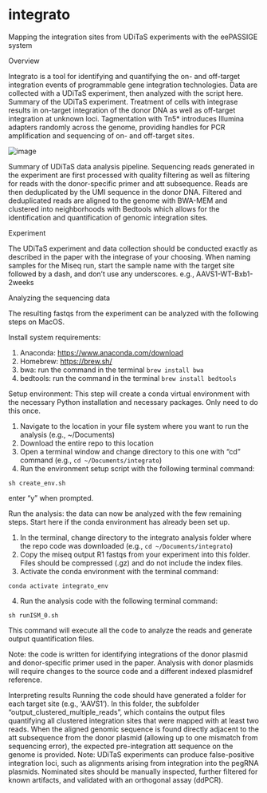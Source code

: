 # integrato
Mapping the integration sites from UDiTaS experiments with the eePASSIGE system

Overview

Integrato is a tool for identifying and quantifying the on- and off-target integration events of programmable gene integration technologies. Data are collected with a UDiTaS experiment, then analyzed with the script here.  
Summary of the UDiTaS experiment. Treatment of cells with integrase results in on-target integration of the donor DNA as well as off-target integration at unknown loci. Tagmentation with Tn5* introduces Illumina adapters randomly across the genome, providing handles for PCR amplification and sequencing of on- and off-target sites. 

![image](https://github.com/Nicholas-Krasnow/integrato/assets/119907096/cd5fb2ff-41df-48e3-ad8a-c6734bf7f7d5)
 
Summary of UDiTaS data analysis pipeline. Sequencing reads generated in the experiment are first processed with quality filtering as well as filtering for reads with the donor-specific primer and att subsequence. Reads are then deduplicated by the UMI sequence in the donor DNA. Filtered and deduplicated reads are aligned to the genome with BWA-MEM and clustered into neighborhoods with Bedtools which allows for the identification and quantification of genomic integration sites. 

Experiment

The UDiTaS experiment and data collection should be conducted exactly as described in the paper with the integrase of your choosing. When naming samples for the Miseq run, start the sample name with the target site followed by a dash, and don’t use any underscores.
e.g., AAVS1-WT-Bxb1-2weeks

Analyzing the sequencing data

The resulting fastqs from the experiment can be analyzed with the following steps on MacOS. 

Install system requirements:
1. Anaconda: https://www.anaconda.com/download
2. Homebrew: https://brew.sh/
3. bwa: run the command in the terminal ```brew install bwa```  
4. bedtools: run the command in the terminal ```brew install bedtools``` 

Setup environment: This step will create a conda virtual environment with the necessary Python installation and necessary packages. Only need to do this once.

1.	Navigate to the location in your file system where you want to run the analysis (e.g., ~/Documents)
2.	Download the entire repo to this location
3.	Open a terminal window and change directory to this one with “cd” command (e.g., ```cd ~/Documents/integrato```)
4.	Run the environment setup script with the following terminal command:

```sh create_env.sh```

enter “y” when prompted.

Run the analysis: the data can now be analyzed with the few remaining steps. Start here if the conda environment has already been set up.

1.	In the terminal, change directory to the integrato analysis folder where the repo code was downloaded (e.g., ```cd ~/Documents/integrato```)
2.	Copy the miseq output R1 fastqs from your experiment into this folder. Files should be compressed (.gz) and do not include the index files.
3.	Activate the conda environment with the terminal command:

```conda activate integrato_env```

4.	Run the analysis code with the following terminal command:

```sh runISM_0.sh``` 

This command will execute all the code to analyze the reads and generate output quantification files.

Note: the code is written for identifying integrations of the donor plasmid and donor-specific primer used in the paper. Analysis with donor plasmids will require changes to the source code and a different indexed plasmidref reference. 


Interpreting results
Running the code should have generated a folder for each target site (e.g., ‘AAVS1’). In this folder, the subfolder “output_clustered_multiple_reads”, which contains the output files quantifying all clustered integration sites that were mapped with at least two reads. When the aligned genomic sequence is found directly adjacent to the att subsequence from the donor plasmid (allowing up to one mismatch from sequencing error), the expected pre-integration att sequence on the genome is provided. Note: UDiTaS experiments can produce false-positive integration loci, such as alignments arising from integration into the pegRNA plasmids. Nominated sites should be manually inspected, further filtered for known artifacts, and validated with an orthogonal assay (ddPCR).
